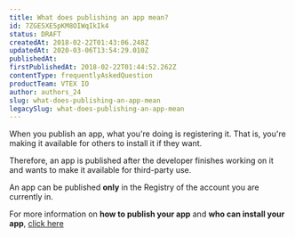 ```yaml
---
title: What does publishing an app mean?
id: 7ZGE5XE5pKM8OIWqIkIk4
status: DRAFT
createdAt: 2018-02-22T01:43:06.248Z
updatedAt: 2020-03-06T13:54:29.010Z
publishedAt: 
firstPublishedAt: 2018-02-22T01:44:52.262Z
contentType: frequentlyAskedQuestion
productTeam: VTEX IO
author: authors_24
slug: what-does-publishing-an-app-mean
legacySlug: what-does-publishing-an-app-mean
---
```


When you publish an app, what you're doing is registering it. That is, you're making it available for others to install it if they want.

Therefore, an app is published after the developer finishes working on it and wants to make it available for third-party use.

An app can be published __only__ in the Registry of the account you are currently in.

For more information on __how to publish your app__ and __who can install your app__, [click here](http://help.vtex.com/en/tutorial/publishing-the-app-to-the-current-accounts-registry)
